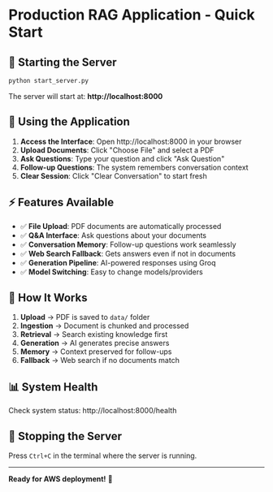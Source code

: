 # Production RAG Application - Quick Start

## 🚀 Starting the Server

```bash
python start_server.py
```

The server will start at: **http://localhost:8000**

## 📱 Using the Application

1. **Access the Interface**: Open http://localhost:8000 in your browser
2. **Upload Documents**: Click "Choose File" and select a PDF
3. **Ask Questions**: Type your question and click "Ask Question"
4. **Follow-up Questions**: The system remembers conversation context
5. **Clear Session**: Click "Clear Conversation" to start fresh

## ⚡ Features Available

- ✅ **File Upload**: PDF documents are automatically processed
- ✅ **Q&A Interface**: Ask questions about your documents
- ✅ **Conversation Memory**: Follow-up questions work seamlessly
- ✅ **Web Search Fallback**: Gets answers even if not in documents
- ✅ **Generation Pipeline**: AI-powered responses using Groq
- ✅ **Model Switching**: Easy to change models/providers

## 🔧 How It Works

1. **Upload** → PDF is saved to `data/` folder
2. **Ingestion** → Document is chunked and processed
3. **Retrieval** → Search existing knowledge first
4. **Generation** → AI generates precise answers
5. **Memory** → Context preserved for follow-ups
6. **Fallback** → Web search if no documents match

## 📊 System Health

Check system status: http://localhost:8000/health

## 🛑 Stopping the Server

Press `Ctrl+C` in the terminal where the server is running.

---
**Ready for AWS deployment!** 🚀